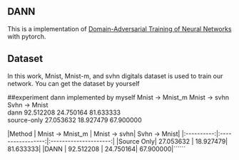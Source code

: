 ## DANN
This is a implementation of [Domain-Adversarial Training of Neural Networks][1] with pytorch.

## Dataset
In this work, Mnist, Mnist-m, and svhn digitals dataset is used to train our network. You can get the dataset by yourself

##experiment
dann implemented by myself
 Mnist -> Mnist_m  Mnist -> svhn Svhn -> Mnist   
dann 92.512208  24.750164 81.633333   
source-only 27.053632  18.927479 67.900000      

|Method     | Mnist -> Mnist_m | Mnist -> svhn| Svhn -> Mnist|
|:----------:|:-----------------:|:---------------------:|
|Source Only| 27.053632            | 18.927479| 81.633333|
|DANN       | 92.512208            | 24.750164| 67.900000|``````

[1]:https://arxiv.org/pdf/1505.07818.pdf
